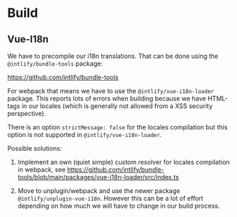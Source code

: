 # Build

## Vue-I18n

We have to precompile our i18n translations. That can be done using the `@intlify/bundle-tools` package:

https://github.com/intlify/bundle-tools

For webpack that means we have to use the `@intlify/vue-i18n-loader` package. This reports lots of errors when building because we have HTML-tags in our locales (which is generally not allowed from a XSS security perspective).

There is an option `strictMessage: false` for the locales compilation but this option is not supported in `@intlify/vue-i18n-loader`.

Possible solutions:

1. Implement an own (quiet simple) custom resolver for locales compilation in webpack, see https://github.com/intlify/bundle-tools/blob/main/packages/vue-i18n-loader/src/index.ts

2. Move to unplugin/webpack and use the newer package `@intlify/unplugin-vue-i18n`. However this can be a lot of effort depending on how much we will have to change in our build process.